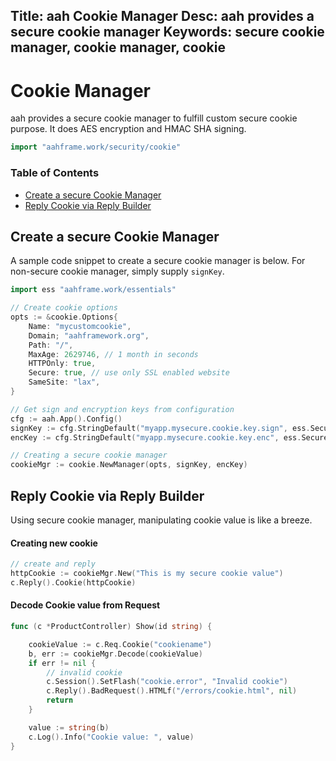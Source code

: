 Title: aah Cookie Manager
Desc: aah provides a secure cookie manager
Keywords: secure cookie manager, cookie manager, cookie
---
# Cookie Manager

aah provides a secure cookie manager to fulfill custom secure cookie purpose. It does AES encryption and HMAC SHA signing.

```go
import "aahframe.work/security/cookie"
```

### Table of Contents

* [Create a secure Cookie Manager](#create-a-secure-cookie-manager)
* [Reply Cookie via Reply Builder](#reply-cookie-via-reply-builder)

## Create a secure Cookie Manager

A sample code snippet to create a secure cookie manager is below.  For non-secure cookie manager, simply supply `signKey`.

```go
import ess "aahframe.work/essentials"

// Create cookie options
opts := &cookie.Options{
    Name: "mycustomcookie",
    Domain; "aahframework.org",
    Path: "/",
    MaxAge: 2629746, // 1 month in seconds
    HTTPOnly: true,
    Secure: true, // use only SSL enabled website
    SameSite: "lax",
}

// Get sign and encryption keys from configuration
cfg := aah.App().Config()
signKey := cfg.StringDefault("myapp.mysecure.cookie.key.sign", ess.SecureRandomString(32)) 
encKey := cfg.StringDefault("myapp.mysecure.cookie.key.enc", ess.SecureRandomString(64))

// Creating a secure cookie manager
cookieMgr := cookie.NewManager(opts, signKey, encKey)
```

## Reply Cookie via Reply Builder

Using secure cookie manager, manipulating cookie value is like a breeze.

#### Creating new cookie

```go
// create and reply
httpCookie := cookieMgr.New("This is my secure cookie value")
c.Reply().Cookie(httpCookie)
```

#### Decode Cookie value from Request

```go
func (c *ProductController) Show(id string) {

    cookieValue := c.Req.Cookie("cookiename")
    b, err := cookieMgr.Decode(cookieValue)
    if err != nil {
        // invalid cookie
        c.Session().SetFlash("cookie.error", "Invalid cookie")        
        c.Reply().BadRequest().HTMLf("/errors/cookie.html", nil)
        return
    }

    value := string(b)
    c.Log().Info("Cookie value: ", value)
}
```
